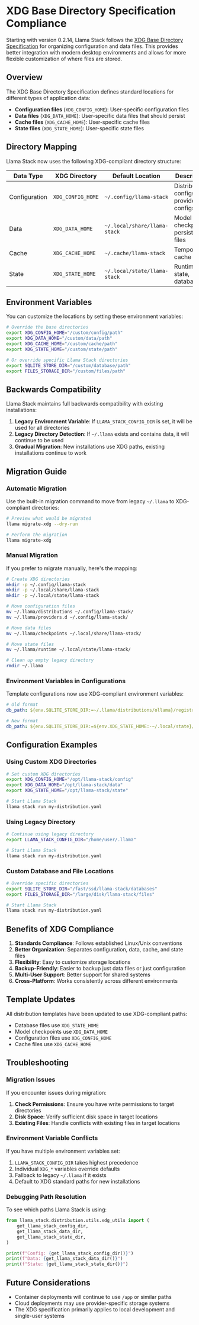 # XDG Base Directory Specification Compliance

Starting with version 0.2.14, Llama Stack follows the [XDG Base Directory Specification](https://specifications.freedesktop.org/basedir-spec/basedir-spec-latest.html) for organizing configuration and data files. This provides better integration with modern desktop environments and allows for more flexible customization of where files are stored.

## Overview

The XDG Base Directory Specification defines standard locations for different types of application data:

- **Configuration files** (`XDG_CONFIG_HOME`): User-specific configuration files
- **Data files** (`XDG_DATA_HOME`): User-specific data files that should persist
- **Cache files** (`XDG_CACHE_HOME`): User-specific cache files
- **State files** (`XDG_STATE_HOME`): User-specific state files

## Directory Mapping

Llama Stack now uses the following XDG-compliant directory structure:

| Data Type | XDG Directory | Default Location | Description |
|-----------|---------------|------------------|-------------|
| Configuration | `XDG_CONFIG_HOME` | `~/.config/llama-stack` | Distribution configs, provider configs |
| Data | `XDG_DATA_HOME` | `~/.local/share/llama-stack` | Model checkpoints, persistent files |
| Cache | `XDG_CACHE_HOME` | `~/.cache/llama-stack` | Temporary cache files |
| State | `XDG_STATE_HOME` | `~/.local/state/llama-stack` | Runtime state, databases |

## Environment Variables

You can customize the locations by setting these environment variables:

```bash
# Override the base directories
export XDG_CONFIG_HOME="/custom/config/path"
export XDG_DATA_HOME="/custom/data/path"
export XDG_CACHE_HOME="/custom/cache/path"
export XDG_STATE_HOME="/custom/state/path"

# Or override specific Llama Stack directories
export SQLITE_STORE_DIR="/custom/database/path"
export FILES_STORAGE_DIR="/custom/files/path"
```

## Backwards Compatibility

Llama Stack maintains full backwards compatibility with existing installations:

1. **Legacy Environment Variable**: If `LLAMA_STACK_CONFIG_DIR` is set, it will be used for all directories
2. **Legacy Directory Detection**: If `~/.llama` exists and contains data, it will continue to be used
3. **Gradual Migration**: New installations use XDG paths, existing installations continue to work

## Migration Guide

### Automatic Migration

Use the built-in migration command to move from legacy `~/.llama` to XDG-compliant directories:

```bash
# Preview what would be migrated
llama migrate-xdg --dry-run

# Perform the migration
llama migrate-xdg
```

### Manual Migration

If you prefer to migrate manually, here's the mapping:

```bash
# Create XDG directories
mkdir -p ~/.config/llama-stack
mkdir -p ~/.local/share/llama-stack
mkdir -p ~/.local/state/llama-stack

# Move configuration files
mv ~/.llama/distributions ~/.config/llama-stack/
mv ~/.llama/providers.d ~/.config/llama-stack/

# Move data files
mv ~/.llama/checkpoints ~/.local/share/llama-stack/

# Move state files
mv ~/.llama/runtime ~/.local/state/llama-stack/

# Clean up empty legacy directory
rmdir ~/.llama
```

### Environment Variables in Configurations

Template configurations now use XDG-compliant environment variables:

```yaml
# Old format
db_path: ${env.SQLITE_STORE_DIR:=~/.llama/distributions/ollama}/registry.db

# New format
db_path: ${env.SQLITE_STORE_DIR:=${env.XDG_STATE_HOME:-~/.local/state}/llama-stack/distributions/ollama}/registry.db
```

## Configuration Examples

### Using Custom XDG Directories

```bash
# Set custom XDG directories
export XDG_CONFIG_HOME="/opt/llama-stack/config"
export XDG_DATA_HOME="/opt/llama-stack/data"
export XDG_STATE_HOME="/opt/llama-stack/state"

# Start Llama Stack
llama stack run my-distribution.yaml
```

### Using Legacy Directory

```bash
# Continue using legacy directory
export LLAMA_STACK_CONFIG_DIR="/home/user/.llama"

# Start Llama Stack
llama stack run my-distribution.yaml
```

### Custom Database and File Locations

```bash
# Override specific directories
export SQLITE_STORE_DIR="/fast/ssd/llama-stack/databases"
export FILES_STORAGE_DIR="/large/disk/llama-stack/files"

# Start Llama Stack
llama stack run my-distribution.yaml
```

## Benefits of XDG Compliance

1. **Standards Compliance**: Follows established Linux/Unix conventions
2. **Better Organization**: Separates configuration, data, cache, and state files
3. **Flexibility**: Easy to customize storage locations
4. **Backup-Friendly**: Easier to backup just data files or just configuration
5. **Multi-User Support**: Better support for shared systems
6. **Cross-Platform**: Works consistently across different environments

## Template Updates

All distribution templates have been updated to use XDG-compliant paths:

- Database files use `XDG_STATE_HOME`
- Model checkpoints use `XDG_DATA_HOME`
- Configuration files use `XDG_CONFIG_HOME`
- Cache files use `XDG_CACHE_HOME`

## Troubleshooting

### Migration Issues

If you encounter issues during migration:

1. **Check Permissions**: Ensure you have write permissions to target directories
2. **Disk Space**: Verify sufficient disk space in target locations
3. **Existing Files**: Handle conflicts with existing files in target locations

### Environment Variable Conflicts

If you have multiple environment variables set:

1. `LLAMA_STACK_CONFIG_DIR` takes highest precedence
2. Individual `XDG_*` variables override defaults
3. Fallback to legacy `~/.llama` if it exists
4. Default to XDG standard paths for new installations

### Debugging Path Resolution

To see which paths Llama Stack is using:

```python
from llama_stack.distribution.utils.xdg_utils import (
    get_llama_stack_config_dir,
    get_llama_stack_data_dir,
    get_llama_stack_state_dir,
)

print(f"Config: {get_llama_stack_config_dir()}")
print(f"Data: {get_llama_stack_data_dir()}")
print(f"State: {get_llama_stack_state_dir()}")
```

## Future Considerations

- Container deployments will continue to use `/app` or similar paths
- Cloud deployments may use provider-specific storage systems
- The XDG specification primarily applies to local development and single-user systems 